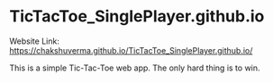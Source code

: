 # TicTacToe_SinglePlayer.github.io
Website Link: https://chakshuverma.github.io/TicTacToe_SinglePlayer.github.io/

This is a simple Tic-Tac-Toe web app. 
The only hard thing is to win.
